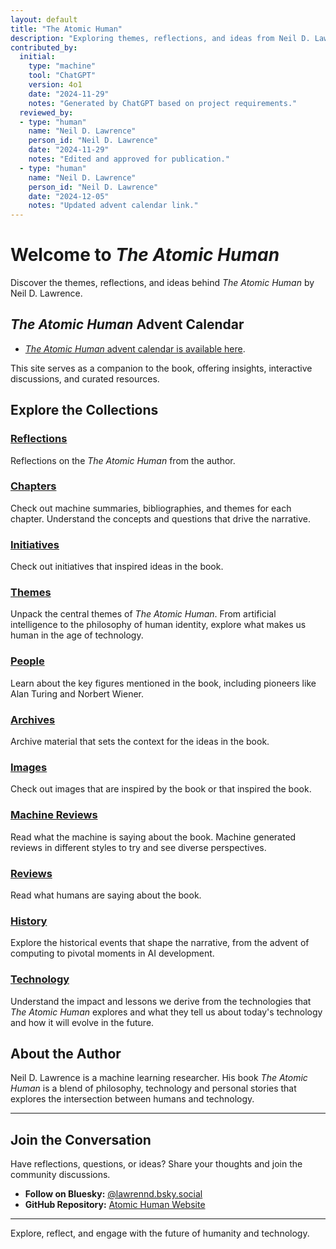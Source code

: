 ```yaml
---
layout: default
title: "The Atomic Human"
description: "Exploring themes, reflections, and ideas from Neil D. Lawrence's book 'The Atomic Human'."
contributed_by:
  initial:
    type: "machine"
    tool: "ChatGPT"
    version: 4o1
    date: "2024-11-29"
    notes: "Generated by ChatGPT based on project requirements."
  reviewed_by:
  - type: "human"
    name: "Neil D. Lawrence"
    person_id: "Neil D. Lawrence"
    date: "2024-11-29"
    notes: "Edited and approved for publication."
  - type: "human"
    name: "Neil D. Lawrence"
    person_id: "Neil D. Lawrence"
    date: "2024-12-05"
    notes: "Updated advent calendar link."
---
```


<!--https://www.coryzue.com/writing/bluesky-comments/-->

# Welcome to *The Atomic Human*

Discover the themes, reflections, and ideas behind *The Atomic Human* by Neil D. Lawrence. 

## *The Atomic Human* Advent Calendar

* [*The Atomic Human* advent calendar is available here](/advent-calendar.md).

This site serves as a companion to the book, offering insights, interactive discussions, and curated resources.

## Explore the Collections

### **[Reflections](reflections)**

Reflections on the *The Atomic Human* from the author.

### **[Chapters](chapters)**

Check out machine summaries, bibliographies, and themes for each chapter. Understand the concepts and questions that drive the narrative.

### **[Initiatives](initiatives)**

Check out initiatives that inspired ideas in the book.

### **[Themes](themes)**

Unpack the central themes of *The Atomic Human*. From artificial intelligence to the philosophy of human identity, explore what makes us human in the age of technology.

### **[People](people)**

Learn about the key figures mentioned in the book, including pioneers like Alan Turing and Norbert Wiener.

### **[Archives](archives)**

Archive material that sets the context for the ideas in the book.
### **[Images](images)**

Check out images that are inspired by the book or that inspired the book.

### **[Machine Reviews](machine_reviews)**

Read what the machine is saying about the book. Machine generated reviews in different styles to try and see diverse perspectives.

### **[Reviews](reviews)**

Read what humans are saying about the book. 

### **[History](history)**

Explore the historical events that shape the narrative, from the advent of computing to pivotal moments in AI development.

### **[Technology](technology)**

Understand the impact and lessons we derive from the technologies that *The Atomic Human* explores and what they tell us about today's technology and how it will evolve in the future.


## About the Author

Neil D. Lawrence is a machine learning researcher. His book *The Atomic Human* is a blend of philosophy, technology and personal stories that explores the intersection between humans and technology.

---

## Join the Conversation

Have reflections, questions, or ideas? Share your thoughts and join the community discussions.

- **Follow on Bluesky:** [@lawrennd.bsky.social](https://bsky.app/profile/lawrennd.bsky.social)
- **GitHub Repository:** [Atomic Human Website](https://github.com/atomichuman/atomichuman.github.io)

---

Explore, reflect, and engage with the future of humanity and technology.

